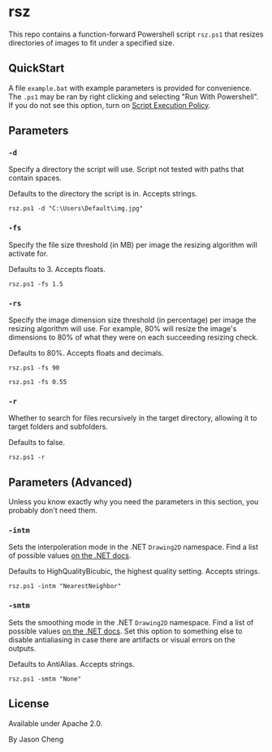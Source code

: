 # rsz

This repo contains a function-forward Powershell script `rsz.ps1` that resizes directories of images to fit under a specified size.

## QuickStart

A file `example.bat` with example parameters is provided for convenience. The `.ps1` may be ran by right clicking and selecting "Run With Powershell". If you do not see this option, turn on [Script Execution Policy](https://learn.microsoft.com/en-us/powershell/module/microsoft.powershell.security/set-executionpolicy?view=powershell-7.5).

## Parameters

### `-d`

Specify a directory the script will use. Script not tested with paths that contain spaces.

Defaults to the directory the script is in. Accepts strings.

```
rsz.ps1 -d "C:\Users\Default\img.jpg"
```

### `-fs`

Specify the file size threshold (in MB) per image the resizing algorithm will activate for. 

Defaults to 3. Accepts floats.

```
rsz.ps1 -fs 1.5
```

### `-rs`

Specify the image dimension size threshold (in percentage) per image the resizing algorithm will use. For example, 80% will resize the image's dimensions to 80% of what they were on each succeeding resizing check.

Defaults to 80%. Accepts floats and decimals.

```
rsz.ps1 -fs 90
```

```
rsz.ps1 -fs 0.55
```

### `-r`

Whether to search for files recursively in the target directory, allowing it to target folders and subfolders.

Defaults to false.

```
rsz.ps1 -r
```

## Parameters (Advanced)

Unless you know exactly why you need the parameters in this section, you probably don't need them.

### `-intm`

Sets the interpoleration mode in the .NET `Drawing2D` namespace. Find a list of possible values [on the .NET docs](https://learn.microsoft.com/en-us/dotnet/api/system.drawing.drawing2d.interpolationmode?view=windowsdesktop-9.0).

Defaults to HighQualityBicubic, the highest quality setting. Accepts strings.

```
rsz.ps1 -intm "NearestNeighbor"
```

### `-smtm`

Sets the smoothing mode in the .NET `Drawing2D` namespace. Find a list of possible values [on the .NET docs](https://learn.microsoft.com/en-us/dotnet/api/system.drawing.drawing2d.smoothingmode?view=windowsdesktop-9.0). Set this option to something else to disable antialiasing in case there are artifacts or visual errors on the outputs.

Defaults to AntiAlias. Accepts strings.

```
rsz.ps1 -smtm "None"
```

## License

Available under Apache 2.0.

By Jason Cheng